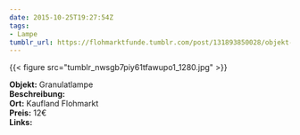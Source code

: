 ```yaml
---
date: 2015-10-25T19:27:54Z
tags:
- Lampe
tumblr_url: https://flohmarktfunde.tumblr.com/post/131893850028/objekt-granulatlampe-beschreibung-lorem-ipsum
---
```

 {{< figure src="tumblr_nwsgb7piy61tfawupo1_1280.jpg" >}}  

**Objekt:** Granulatlampe  
**Beschreibung:**   
**Ort:** Kaufland Flohmarkt  
**Preis:** 12€  
**Links:** 
